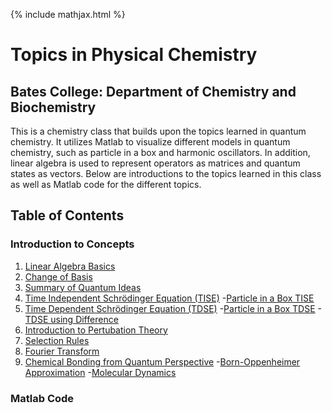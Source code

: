 {% include mathjax.html %}

# Topics in Physical Chemistry

## Bates College: Department of Chemistry and Biochemistry
This is a chemistry class that builds upon the topics learned in quantum chemistry. It utilizes Matlab to visualize different models in quantum chemistry, such as particle in a box and harmonic oscillators. In addition, linear algebra is used to represent operators as matrices and quantum states as vectors. Below are introductions to the topics learned in this class as well as Matlab code for the different topics. 

## Table of Contents

### Introduction to Concepts

1. [Linear Algebra Basics](Linear_Algebra.md)
2. [Change of Basis](Change_Basis.md)
3. [Summary of Quantum Ideas](Quantum_ideas.md)
4. [Time Independent Schrödinger Equation (TISE)](TISE.md) 
      -[Particle in a Box TISE](PIB.md)    
5. [Time Dependent Schrödinger Equation (TDSE)](TDSE.md)
      -[Particle in a Box TDSE](PIB_TDSE.md)
      -[TDSE using Difference](Class_Mar1.md) 
6. [Introduction to Pertubation Theory](Perturb.md)
7. [Selection Rules](Selection_rules.md)
8. [Fourier Transform](fourier_transform.md)
9. [Chemical Bonding from Quantum Perspective](chemical_bonding.md) 
      -[Born-Oppenheimer Approximation](BO.md) 
      -[Molecular Dynamics](molecular_dynamics.md)

### Matlab Code
